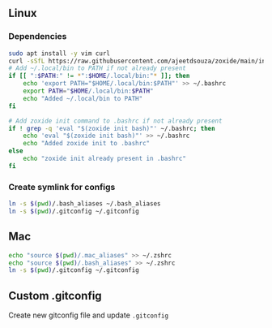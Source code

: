 ## Linux

### Dependencies

```bash
sudo apt install -y vim curl
curl -sSfL https://raw.githubusercontent.com/ajeetdsouza/zoxide/main/install.sh | sh
# Add ~/.local/bin to PATH if not already present
if [[ ":$PATH:" != *":$HOME/.local/bin:"* ]]; then
    echo 'export PATH="$HOME/.local/bin:$PATH"' >> ~/.bashrc
    export PATH="$HOME/.local/bin:$PATH"
    echo "Added ~/.local/bin to PATH"
fi

# Add zoxide init command to .bashrc if not already present
if ! grep -q 'eval "$(zoxide init bash)"' ~/.bashrc; then
    echo 'eval "$(zoxide init bash)"' >> ~/.bashrc
    echo "Added zoxide init to .bashrc"
else
    echo "zoxide init already present in .bashrc"
fi
```

### Create symlink for configs

```bash
ln -s $(pwd)/.bash_aliases ~/.bash_aliases
ln -s $(pwd)/.gitconfig ~/.gitconfig
```

## Mac

```bash
echo "source $(pwd)/.mac_aliases" >> ~/.zshrc
echo "source $(pwd)/.bash_aliases" >> ~/.zshrc
ln -s $(pwd)/.gitconfig ~/.gitconfig
```

## Custom .gitconfig

Create new gitconfig file and update `.gitconfig` 
